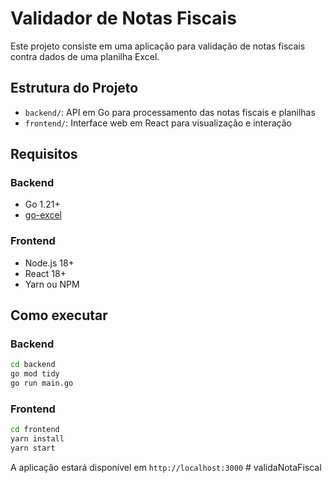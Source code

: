 # Validador de Notas Fiscais

Este projeto consiste em uma aplicação para validação de notas fiscais contra dados de uma planilha Excel.

## Estrutura do Projeto

- `backend/`: API em Go para processamento das notas fiscais e planilhas
- `frontend/`: Interface web em React para visualização e interação

## Requisitos

### Backend
- Go 1.21+
- [go-excel](https://github.com/360EntSecGroup-Skylar/excelize)

### Frontend
- Node.js 18+
- React 18+
- Yarn ou NPM

## Como executar

### Backend
```bash
cd backend
go mod tidy
go run main.go
```

### Frontend
```bash
cd frontend
yarn install
yarn start
```

A aplicação estará disponível em `http://localhost:3000` # validaNotaFiscal
